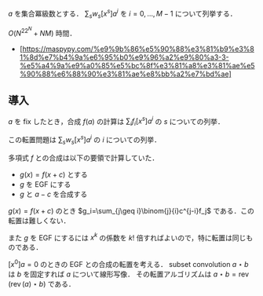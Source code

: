 $a$ を集合冪級数とする．
$\sum_{s}w_s[x^s]a^i$ を $i=0,\dots,M-1$ について列挙する．

$O(N^22^N+NM)$ 時間．

- [https://maspypy.com/%e9%9b%86%e5%90%88%e3%81%b9%e3%81%8d%e7%b4%9a%e6%95%b0%e9%96%a2%e9%80%a3-3-%e5%a4%9a%e9%a0%85%e5%bc%8f%e3%81%a8%e3%81%ae%e5%90%88%e6%88%90%e3%81%ae%e8%bb%a2%e7%bd%ae]

## 導入

$a$ を fix したとき，合成 $f(a)$ の計算は $\sum_{i}f_i[x^s]a^i$ の $s$ についての列挙．

この転置問題は $\sum_{s}w_s[x^s]a^i$ の $i$ についての列挙．

多項式 $f$ との合成は以下の要領で計算していた．

- $g(x)=f(x+c)$ とする
- $g$ を EGF にする
- $g$ と $a-c$ を合成する

$g(x)=f(x+c)$ のとき $g_i=\sum_{j\geq i}\binom{j}{i}c^{j-i}f_j$ である．この転置は難しくない．

また $g$ を EGF にするには $x^k$ の係数を $k!$ 倍すればよいので，特に転置は同じものである．

$[x^0]a=0$ のときの EGF との合成の転置を考える．
subset convolution $a\star b$ は $b$ を固定すれば $a$ について線形写像．
その転置アルゴリズムは $a\star b=\operatorname{rev}(\operatorname{rev}(a)\star b)$ である．
